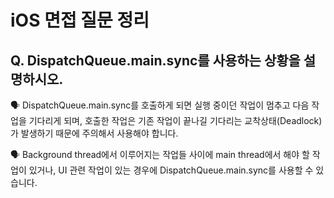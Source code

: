 # iOS 면접 질문 정리

## Q. DispatchQueue.main.sync를 사용하는 상황을 설명하시오.

🗣️ DispatchQueue.main.sync를 호출하게 되면 실행 중이던 작업이 멈추고 다음 작업을 기다리게 되며, 호출한 작업은 기존 작업이 끝나길 기다리는 교착상태(Deadlock)가 발생하기 때문에 주의해서 사용해야 합니다.

🗣️ Background thread에서 이루어지는 작업들 사이에 main thread에서 해야 할 작업이 있거나, UI 관련 작업이 있는 경우에 DispatchQueue.main.sync를 사용할 수 있습니다.
